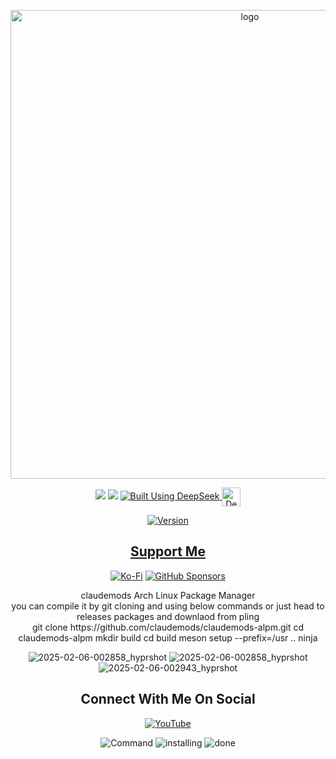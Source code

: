 <p align="center">
    <img width="750" src="https://i.postimg.cc/mg0GdzxN/claudemods-alpm-2-18-2025.png" alt="logo">
</p>

<div align="center">

  <a href="https://www.linux.org" target="_blank"><img src="https://img.shields.io/badge/OS-Linux-e06c75?style=for-the-badge&logo=linux" /></a>
	<a href="https://archlinux.org" target="_blank"><img src="https://img.shields.io/badge/DISTRO-Arch-56b6c2?style=for-the-badge&logo=arch-linux" /></a>
  </a>
  <a href="https://chat.deepseek.com/" target="_blank">
  <img src="https://img.shields.io/badge/Built_Using-DeepSeek-4D6BFE?style=for-the-badge&logo=deepseek&logoColor=4D6BFE" alt="Built Using DeepSeek">
  <img src="https://i.postimg.cc/ydBbyvRt/Deepseek.jpg" alt="DeepSeek Logo" style="height: 30px; vertical-align: middle;">
</a>

<div align="center">

[![Version](https://img.shields.io/github/v/release/claudemods/claudemods-multi-iso-konsole-script?color=FFD700&label=Latest%20Release&style=for-the-badge)](https://github.com/claudemods/claudemods-multi-iso-konsole-script/releases/tag/v1.06.1-Final-05-02-2025)


</div>


## [ Support Me ](https://www.paypal.com/paypalme/claudemods?country.x=GB&locale)


</div>
<div align="center">

[![Ko-Fi](https://img.shields.io/badge/Ko--fi-F16061?style=for-the-badge&label=claudemods&color=3399FF&Linux&logo=ko-fi&logoColor=white)](https://ko-fi.com/claudemods)
[![GitHub Sponsors](https://img.shields.io/badge/sponsor-30363D?style=for-the-badge&label=claudemods&color=A836FF&logo=GitHub-Sponsors&logoColor=#white)](https://github.com/sponsors/claudemods)</div>

<div align="center">
claudemods Arch Linux Package Manager
	<div align="center">
you can compile it by git cloning and using below commands or just head to releases packages and downlaod from pling
<div align="center">
git clone https://github.com/claudemods/claudemods-alpm.git
cd claudemods-alpm
mkdir build
cd build
meson setup --prefix=/usr ..
ninja







![2025-02-06-002858_hyprshot](https://github.com/user-attachments/assets/0573af1b-5121-429e-90a3-528c7447f7e6)
![2025-02-06-002858_hyprshot](https://github.com/user-attachments/assets/366d9cb4-3957-4cf0-ab99-e4e4d2df051b)
![2025-02-06-002943_hyprshot](https://github.com/user-attachments/assets/fb9bdd6d-2721-4ad6-9d92-961a72697ce7)




<div align="center">

<h2 align="center"> Connect With Me On Social </h2>

<div align="center">

[![YouTube](https://img.shields.io/youtube/channel/subscribers/UC6OgAhBq7Ocb5g1bQfVSd0Q?color=ff0000&label=Youtube&logo=youtube&style=palstic)](https://youtube.com/@claudemods)


</div>

<div align="center">

</div>


















![Command](https://github.com/user-attachments/assets/10c9f172-1f5e-45e1-9768-530ec26490d5)
![installing](https://github.com/user-attachments/assets/a91c645e-7d58-474d-b749-55df6d90cbaa)
![done](https://github.com/user-attachments/assets/e3113cf0-87e2-4077-a4e4-9ac6701bdb42)




